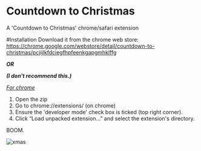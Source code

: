 # Countdown to Christmas
A 'Countdown to Christmas' chrome/safari extension 

#Installation
Download it from the chrome web store: https://chrome.google.com/webstore/detail/countdown-to-christmas/pcjijlkfdciegfhpfeenkgapgmhklffg


***OR***

***(I don't recommend this.)***
      
<u><i>For chrome</i></u>

1. Open the zip
2. Go to chrome://extensions/ (on chrome)
3. Ensure the 'developer mode' check box is ticked (top right corner).
4. Click “Load unpacked extension…” and select the extension's directory. 


BOOM.

![xmas](https://lh3.googleusercontent.com/jgx48UP2U0oFluDFHbuHTWrvNLT_Md50Fj8FuyQo7OGqggWa1hpxV0Z0uTu5LwVSqNIiYQs7=s1280-h800-e365-rw)
